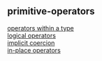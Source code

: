 ## primitive-operators

[operators within a type](https://github.com/colevanderswands/operators-within-a-type)  
[logical operators](https://github.com/colevanderswands/logical-operators)  
[implicit coercion](https://github.com/colevanderswands/implicit-coercion)  
[in-place operators](https://github.com/colevanderswands/in-place-operators)  
